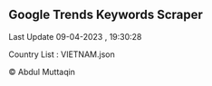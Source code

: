 

## Google Trends Keywords Scraper 
 
Last Update 09-04-2023 , 19:30:28

Country List :
VIETNAM.json



© Abdul Muttaqin 
